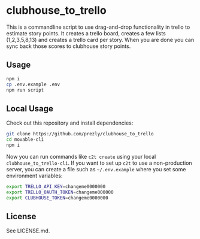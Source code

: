 # clubhouse_to_trello

This is a commandline script to use drag-and-drop functionality in trello to estimate story points.
It creates a trello board, creates a few lists (1,2,3,5,8,13) and creates a trello card per story.
When you are done you can sync back those scores to clubhouse story points.

## Usage

```sh
npm i
cp .env.example .env
npm run script
```

## Local Usage

Check out this repository and install dependencies:

```bash
git clone https://github.com/prezly/clubhouse_to_trello
cd movable-cli
npm i
```

Now you can run commands like `c2t create` using your local `clubhouse_to_trello-cli`.
If you want to set up `c2t` to use a non-production server, you can create a file such as `~/.env.example` where you set some environment variables:

```bash
export TRELLO_API_KEY=changeme0000000
export TRELLO_OAUTH_TOKEN=changeme000000
export CLUBHOUSE_TOKEN=changeme0000000
```

## License

See LICENSE.md.
